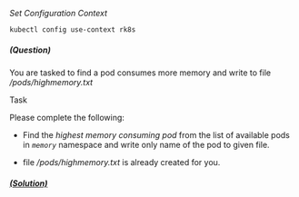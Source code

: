 
*_Set Configuration Context_*

`kubectl config use-context rk8s`

##### (Question)
You are tasked to find a pod consumes more memory and write to file _/pods/highmemory.txt_

Task

Please complete the following:

- Find the _highest memory consuming pod_ from the list of available pods in _`memory`_ namespace and write only name of the pod to given file.

- file _/pods/highmemory.txt_ is already created for you.


##### [(Solution)](solution.md)
